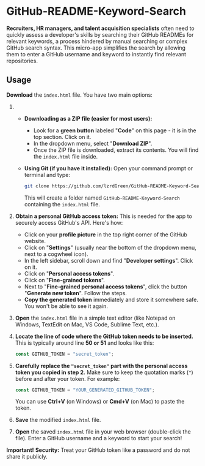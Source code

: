 # GitHub-README-Keyword-Search

**Recruiters, HR managers, and talent acquisition specialists** often need to quickly assess a developer's skills by searching their GitHub READMEs for relevant keywords, a process hindered by manual searching or complex GitHub search syntax. This micro-app simplifies the search by allowing them to enter a GitHub username and keyword to instantly find relevant repositories.

## Usage
**Download** the `index.html` file. You have two main options:
1.  * **Downloading as a ZIP file (easier for most users):**
        * Look for a **green button** labeled "**Code**" on this page - it is in the top section. Click on it.
        * In the dropdown menu, select "**Download ZIP**".
        * Once the ZIP file is downloaded, extract its contents. You will find the `index.html` file inside.
    
    * **Using Git (if you have it installed):** Open your command prompt or terminal and type:
        ```bash
        git clone https://github.com/lzrdGreen/GitHub-README-Keyword-Search.git
        ```
        This will create a folder named `GitHub-README-Keyword-Search` containing the `index.html` file.

2.  **Obtain a personal GitHub access token:** This is needed for the app to securely access GitHub's API. Here's how:
    * Click on your **profile picture** in the top right corner of the GitHub website.
    * Click on "**Settings**" (usually near the bottom of the dropdown menu, next to a cogwheel icon).
    * In the left sidebar, scroll down and find "**Developer settings**". Click on it.
    * Click on "**Personal access tokens**".
    * Click on "**Fine-grained tokens**".
    * Next to "**Fine-grained personal access tokens**", click the button "**Generate new token**". Follow the steps.
    * **Copy the generated token** immediately and store it somewhere safe. You won't be able to see it again.

3.  **Open** the `index.html` file in a simple text editor (like Notepad on Windows, TextEdit on Mac, VS Code, Sublime Text, etc.).

4.  **Locate the line of code where the GitHub token needs to be inserted.** This is typically around line **50 or 51** and looks like this:
    ```javascript
    const GITHUB_TOKEN = "secret_token";
    ```

5.  **Carefully replace the `"secret_token"` part with the personal access token you copied in step 2.** Make sure to keep the quotation marks (`"`) before and after your token. For example:
    ```javascript
    const GITHUB_TOKEN = "YOUR_GENERATED_GITHUB_TOKEN";
    ```
    You can use **Ctrl+V** (on Windows) or **Cmd+V** (on Mac) to paste the token.

6.  **Save** the modified `index.html` file.

7.  **Open** the saved `index.html` file in your web browser (double-click the file). Enter a GitHub username and a keyword to start your search!

**Important!**
**Security:** Treat your GitHub token like a password and do not share it publicly.
